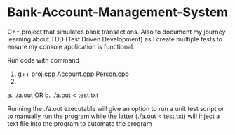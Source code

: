 # Bank-Account-Management-System
C++ project that simulates bank transactions.
Also to document my journey learning about TDD (Test Driven Development) as I create multiple tests
to ensure my console application is functional.

Run code with command
1. g++ proj.cpp Account.cpp Person.cpp
2.    
  a. ./a.out
  OR
  b. ./a.out < test.txt

Running the ./a.out executable will give an option to run a unit test script or to manually run the program
while the latter (./a.out < test.txt) will inject a text file into the program to automate the program
